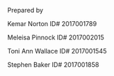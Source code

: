 Prepared by 

Kemar Norton ID# 2017001789

Meleisa Pinnock ID# 2017002015

Toni Ann Wallace ID# 2017001545

Stephen Baker ID# 2017001858
